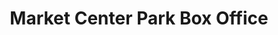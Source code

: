 ---
title: "Market Center Park Box Office"
url: /southgate/market-center-park-box-office/
shop: Tickets
---